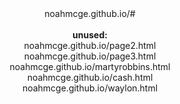 <html>
<body>
<center>
noahmcge.github.io/#
<br>
<br>
<b>
  unused:
</b>
<br>
noahmcge.github.io/page2.html
<br>
noahmcge.github.io/page3.html
  <br>
  noahmcge.github.io/martyrobbins.html
  <br>
  noahmcge.github.io/cash.html
  <br>
  noahmcge.github.io/waylon.html
</center>
</body>
</html>
